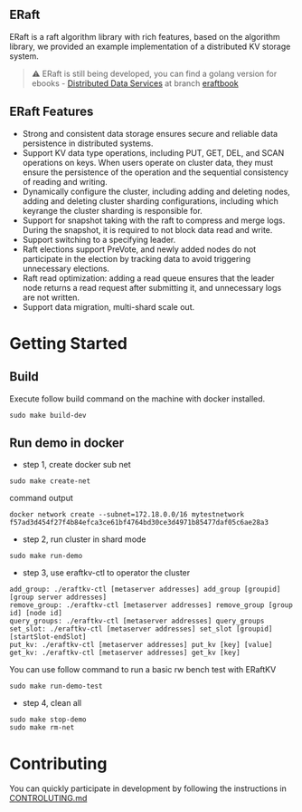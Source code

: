 ## ERaft
ERaft is a raft algorithm library with rich features, based on the algorithm library, we provided an example implementation of a distributed KV storage system.

> :warning: ERaft is still being developed, you can find a golang version for ebooks - [Distributed Data Services](https://3.cn/1W-jAWMR) at branch [eraftbook](https://github.com/eraft-io/eraft/tree/eraftbook) 

## ERaft Features
- Strong and consistent data storage ensures secure and reliable data persistence in distributed systems.
- Support KV data type operations, including PUT, GET, DEL, and SCAN operations on keys. When users operate on cluster data, they must ensure the persistence of the operation and the sequential consistency of reading and writing.
- Dynamically configure the cluster, including adding and deleting nodes, adding and deleting cluster sharding configurations, including which keyrange the cluster sharding is responsible for.
- Support for snapshot taking with the raft to compress and merge logs. During the snapshot, it is required to not block data read and write.
- Support switching to a specifying leader.
- Raft elections support PreVote, and newly added nodes do not participate in the election by tracking data to avoid triggering unnecessary elections.
- Raft read optimization: adding a read queue ensures that the leader node returns a read request after submitting it, and unnecessary logs are not written.
- Support data migration, multi-shard scale out.

# Getting Started

## Build 

Execute follow build command on the machine with docker installed.

```
sudo make build-dev
```

## Run demo in docker

- step 1, create docker sub net

```
sudo make create-net
```

command output
```
docker network create --subnet=172.18.0.0/16 mytestnetwork
f57ad3d454f27f4b84efca3ce61bf4764bd30ce3d4971b85477daf05c6ae28a3
```

- step 2, run cluster in shard mode

```
sudo make run-demo
```

- step 3, use eraftkv-ctl to operator the cluster

```
add_group: ./eraftkv-ctl [metaserver addresses] add_group [groupid] [group server addresses]
remove_group: ./eraftkv-ctl [metaserver addresses] remove_group [group id] [node id]
query_groups: ./eraftkv-ctl [metaserver addresses] query_groups
set_slot: ./eraftkv-ctl [metaserver addresses] set_slot [groupid] [startSlot-endSlot]
put_kv: ./eraftkv-ctl [metaserver addresses] put_kv [key] [value]
get_kv: ./eraftkv-ctl [metaserver addresses] get_kv [key]
```

You can use follow command to run a basic rw bench test with ERaftKV
```
sudo make run-demo-test
```

- step 4, clean all
```
sudo make stop-demo
sudo make rm-net
```

# Contributing

You can quickly participate in development by following the instructions in [CONTROLUTING.md](https://github.com/eraft-io/eraft/blob/master/CONTRIBUTING.md)
